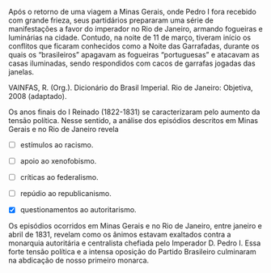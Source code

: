 

Após o retorno de uma viagem a Minas Gerais, onde Pedro I fora recebido com grande frieza, seus partidários prepararam uma série de manifestações a favor do imperador no Rio de Janeiro, armando fogueiras e luminárias na cidade. Contudo, na noite de 11 de março, tiveram início os conflitos que ficaram conhecidos como a Noite das Garrafadas, durante os quais os “brasileiros” apagavam as fogueiras “portuguesas” e atacavam as casas iluminadas, sendo respondidos com cacos de garrafas jogadas das janelas.

VAINFAS, R. (Org.). Dicionário do Brasil Imperial. Rio de Janeiro: Objetiva, 2008 (adaptado).

Os anos finais do I Reinado (1822-1831) se caracterizaram pelo aumento da tensão política. Nesse sentido, a análise dos episódios descritos em Minas Gerais e no Rio de Janeiro revela



- [ ] estímulos ao racismo.
- [ ] apoio ao xenofobismo.
- [ ] críticas ao federalismo.
- [ ] repúdio ao republicanismo.
- [x] questionamentos ao autoritarismo.


Os episódios ocorridos em Minas Gerais e no Rio de Janeiro, entre janeiro e abril de 1831, revelam como os ânimos estavam exaltados contra a monarquia autoritária e centralista chefiada pelo Imperador D. Pedro I. Essa forte tensão política e a intensa oposição do Partido Brasileiro culminaram na abdicação de nosso primeiro monarca.

        